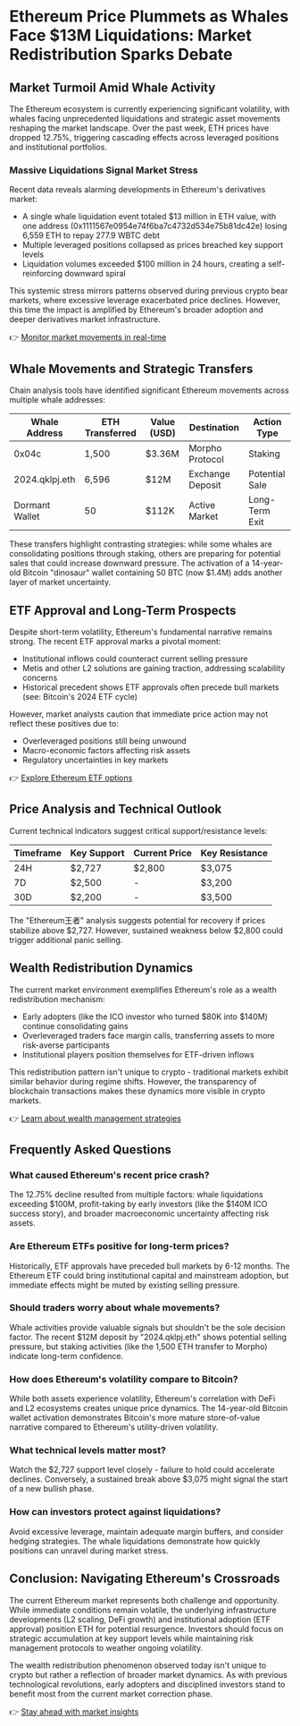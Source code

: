 # Ethereum Price Plummets as Whales Face $13M Liquidations: Market Redistribution Sparks Debate  

## Market Turmoil Amid Whale Activity  

The Ethereum ecosystem is currently experiencing significant volatility, with whales facing unprecedented liquidations and strategic asset movements reshaping the market landscape. Over the past week, ETH prices have dropped 12.75%, triggering cascading effects across leveraged positions and institutional portfolios.  

### Massive Liquidations Signal Market Stress  

Recent data reveals alarming developments in Ethereum's derivatives market:  
- A single whale liquidation event totaled $13 million in ETH value, with one address (0x1111567e0954e74f6ba7c4732d534e75b81dc42e) losing 6,559 ETH to repay 277.9 WBTC debt  
- Multiple leveraged positions collapsed as prices breached key support levels  
- Liquidation volumes exceeded $100 million in 24 hours, creating a self-reinforcing downward spiral  

This systemic stress mirrors patterns observed during previous crypto bear markets, where excessive leverage exacerbated price declines. However, this time the impact is amplified by Ethereum's broader adoption and deeper derivatives market infrastructure.  

👉 [Monitor market movements in real-time](https://bit.ly/okx-bonus)  

## Whale Movements and Strategic Transfers  

Chain analysis tools have identified significant Ethereum movements across multiple whale addresses:  

| Whale Address       | ETH Transferred | Value (USD) | Destination      | Action Type      |  
|---------------------|-----------------|-------------|------------------|------------------|  
| 0x04c               | 1,500           | $3.36M      | Morpho Protocol  | Staking          |  
| 2024.qklpj.eth      | 6,596           | $12M        | Exchange Deposit | Potential Sale   |  
| Dormant Wallet      | 50              | $112K       | Active Market    | Long-Term Exit   |  

These transfers highlight contrasting strategies: while some whales are consolidating positions through staking, others are preparing for potential sales that could increase downward pressure. The activation of a 14-year-old Bitcoin "dinosaur" wallet containing 50 BTC (now $1.4M) adds another layer of market uncertainty.  

## ETF Approval and Long-Term Prospects  

Despite short-term volatility, Ethereum's fundamental narrative remains strong. The recent ETF approval marks a pivotal moment:  
- Institutional inflows could counteract current selling pressure  
- Metis and other L2 solutions are gaining traction, addressing scalability concerns  
- Historical precedent shows ETF approvals often precede bull markets (see: Bitcoin's 2024 ETF cycle)  

However, market analysts caution that immediate price action may not reflect these positives due to:  
- Overleveraged positions still being unwound  
- Macro-economic factors affecting risk assets  
- Regulatory uncertainties in key markets  

👉 [Explore Ethereum ETF options](https://bit.ly/okx-bonus)  

## Price Analysis and Technical Outlook  

Current technical indicators suggest critical support/resistance levels:  

| Timeframe | Key Support | Current Price | Key Resistance |  
|-----------|-------------|---------------|----------------|  
| 24H       | $2,727      | $2,800        | $3,075         |  
| 7D        | $2,500      | -             | $3,200         |  
| 30D       | $2,200      | -             | $3,500         |  

The "Ethereum王者" analysis suggests potential for recovery if prices stabilize above $2,727. However, sustained weakness below $2,800 could trigger additional panic selling.  

## Wealth Redistribution Dynamics  

The current market environment exemplifies Ethereum's role as a wealth redistribution mechanism:  
- Early adopters (like the ICO investor who turned $80K into $140M) continue consolidating gains  
- Overleveraged traders face margin calls, transferring assets to more risk-averse participants  
- Institutional players position themselves for ETF-driven inflows  

This redistribution pattern isn't unique to crypto - traditional markets exhibit similar behavior during regime shifts. However, the transparency of blockchain transactions makes these dynamics more visible in crypto markets.  

👉 [Learn about wealth management strategies](https://bit.ly/okx-bonus)  

## Frequently Asked Questions  

### What caused Ethereum's recent price crash?  
The 12.75% decline resulted from multiple factors: whale liquidations exceeding $100M, profit-taking by early investors (like the $140M ICO success story), and broader macroeconomic uncertainty affecting risk assets.  

### Are Ethereum ETFs positive for long-term prices?  
Historically, ETF approvals have preceded bull markets by 6-12 months. The Ethereum ETF could bring institutional capital and mainstream adoption, but immediate effects might be muted by existing selling pressure.  

### Should traders worry about whale movements?  
Whale activities provide valuable signals but shouldn't be the sole decision factor. The recent $12M deposit by "2024.qklpj.eth" shows potential selling pressure, but staking activities (like the 1,500 ETH transfer to Morpho) indicate long-term confidence.  

### How does Ethereum's volatility compare to Bitcoin?  
While both assets experience volatility, Ethereum's correlation with DeFi and L2 ecosystems creates unique price dynamics. The 14-year-old Bitcoin wallet activation demonstrates Bitcoin's more mature store-of-value narrative compared to Ethereum's utility-driven volatility.  

### What technical levels matter most?  
Watch the $2,727 support level closely - failure to hold could accelerate declines. Conversely, a sustained break above $3,075 might signal the start of a new bullish phase.  

### How can investors protect against liquidations?  
Avoid excessive leverage, maintain adequate margin buffers, and consider hedging strategies. The whale liquidations demonstrate how quickly positions can unravel during market stress.  

## Conclusion: Navigating Ethereum's Crossroads  

The current Ethereum market represents both challenge and opportunity. While immediate conditions remain volatile, the underlying infrastructure developments (L2 scaling, DeFi growth) and institutional adoption (ETF approval) position ETH for potential resurgence. Investors should focus on strategic accumulation at key support levels while maintaining risk management protocols to weather ongoing volatility.  

The wealth redistribution phenomenon observed today isn't unique to crypto but rather a reflection of broader market dynamics. As with previous technological revolutions, early adopters and disciplined investors stand to benefit most from the current market correction phase.  

👉 [Stay ahead with market insights](https://bit.ly/okx-bonus)